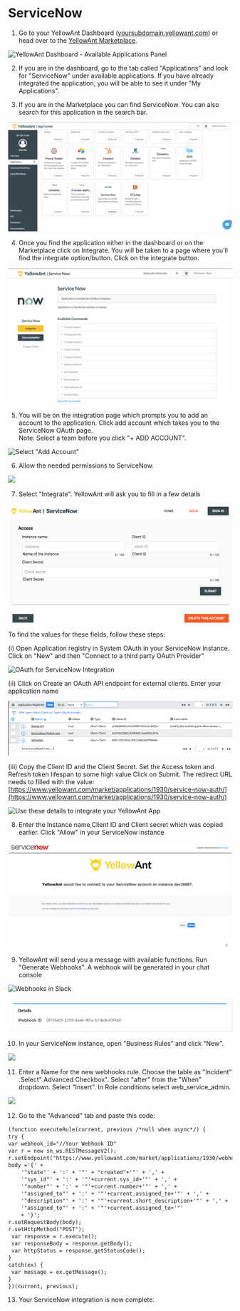 # ServiceNow

1. Go to your YellowAnt Dashboard \([yoursubdomain.yellowant.com](https://github.com/yellowanthq/yellowant-help-center/tree/bdad19066023aa6a8b667a1d6f05b72945b49759/yoursubdomain.yellowant.com)\) or head over to the [YellowAnt Marketplace](https://www.yellowant.com/marketplace). 

![YellowAnt Dashboard - Available Applications Panel](../../.gitbook/assets/image%20%283%29.png)

2. If you are in the dashboard, go to the tab called "Applications" and look for "ServiceNow" under available applications. If you have already integrated the application, you will be able to see it under "My Applications".

3. If you are in the Marketplace you can find ServiceNow. You can also search for this application in the search bar.

![Find ServiceNow in the App Marketplace](../../.gitbook/assets/image%20%28165%29.png)

4. Once you find the application either in the dashboard or on the Marketplace click on Integrate. You will be taken to a page where you'll find the integrate option/button. Click on the integrate button.

![](../../.gitbook/assets/image%20%28251%29.png)

5. You will be on the integration page which prompts you to add an account to the application. Click add account which takes you to the ServiceNow OAuth page.  
Note: Select a team before you click "+ ADD ACCOUNT".  


![Select &quot;Add Account&quot;](https://lh5.googleusercontent.com/BN2B8Ug3oatfGneTllvVJJBtmcQo8e1u7mRT-OzlEq4bwslYpQQIitmGHfilBgnn7eC8Vlc5-ND8fliEa2EHp6vng5Txi93folxh265wjWU9ittuSa2FaWo6jSwqSf7MOE7xNEF_)

6. Allow the needed permissions to ServiceNow.

![](https://lh6.googleusercontent.com/glmh60ldWjLn6XlljsyIDIF96_8-bJW3AydXZJM40L0Nw0b6nTeVIk3lJ-czcLY934YaVfsF3bp3hC5zRzkiHMTENYgP-0nlX6StSusDO-5FLeBWtXFI_ziHPhKXWsxPgnNx0Hx8)

7. Select "Integrate". YellowAnt will ask you to fill in a few details

![Fill in the details of your ServiceNow Account](../../.gitbook/assets/image%20%2883%29.png)

To find the values for these fields, follow these steps:

\(i\) Open Application registry in System OAuth in your ServiceNow Instance. Click on "New" and then "Connect to a third party OAuth Provider"

![OAuth for ServiceNow Integration](https://lh4.googleusercontent.com/rJN0C7HnHIqiqdnSR7z_rmZ-uh6oOgMrBl-0d5GsZKpHaV2BCk9QclWRuZeinNUam1FyR6P3S9-sBoqaaxQzDnHus3sHJozt40rGrYehD28QULnSL5TR5ajy8iczeWP_rPizETMX)

\(ii\) Click on Create an OAuth API endpoint for external clients. Enter your application name

![We are naming this &quot;YellowAnt&quot;](../../.gitbook/assets/image%20%2842%29.png)

\(iii\) Copy the Client ID and the Client Secret. Set the Access token and Refresh token lifespan to some high value Click on Submit. The redirect URL needs to filled with the value: [https://www.yellowant.com/market/applications/1930/service-now-auth/](https://www.yellowant.com/market/applications/1930/service-now-auth/) 

![Use these details to integrate your YellowAnt App](https://lh6.googleusercontent.com/ArUnA_NxrQkouiGh4VuAEtVFLzKA-cJ35DjeC16SgdMHL6FYWBuCRKhM8l8e_KLjcnFln2gXhQ7_OaGF7bwOivlaKFV9wQ0wWl8BJUuh40AKqxCzLQHjor906QiSqHIjIUt6RKlL)

8. Enter the Instance name,Client ID and Client secret which was copied earlier. Click "Allow" in your ServiceNow instance

![Click Allow to complete Integration](../../.gitbook/assets/image%20%28249%29.png)

9. YellowAnt will send you a message with available functions. Run "Generate Webhooks". A webhook will be generated in your chat console

![Webhooks in Slack](https://lh5.googleusercontent.com/x9S-YZnDLkSWIIsh_NumbahgFPkNa7JDTpzA83nJIpmT6R_LeunKzRHPFOJzif6C3-D-Xg4XqA05Ha3vwAF3DgezEeevXq8cAb7A0V2R6Acs36EgRm4jYTyuj5MICj1m59V-JVBA)

![Webhooks in Microsoft Teams](../../.gitbook/assets/image%20%28126%29.png)

10. In your ServiceNow instance, open "Business Rules" and click "New".

![](https://lh5.googleusercontent.com/PTGI_qMgUnxkvy77PvYkgGIIr8JickOnuGVbbOj26QAuuwhzEkXnhvLQeqzG2qFctDoUY2xOnS5ZhbGV-OcFiVyU1owhw3kN9_Ep37O20eGC2eanR1OaYNWi87ECDeLriM1j75MS)

 11. Enter a Name for the new webhooks rule. Choose the table as "Incident" .Select" Advanced Checkbox". Select "after" from the "When" dropdown. Select "Insert". In Role conditions select web\_service\_admin.

![](https://lh4.googleusercontent.com/1i7Qxxx7us4EvZvNMsWk9ndLpfhrjxIh0BU1f1iElwf4jA_BcS4tf9-A9cruOYTjlj0Go3YP1Bb9q7LgqZVPfZrXoorzF-Wta4KCEZfidJOdS5BX6X7KymwqNyT9eyy4sHjUk03Z)

12. Go to the "Advanced" tab and paste this code:

```text
(function executeRule(current, previous /*null when async*/) {
try { 
var webhook_id="//Your Webhook ID"
var r = new sn_ws.RESTMessageV2();
r.setEndpoint("https://www.yellowant.com/market/applications/1930/webhooks/"+webhook_id);
body ='{' + 
    '"state"' + ':' + '"' + "created"+'"' + ',' + 
    '"sys_id"' + ':' + '"'+current.sys_id+'"' + ',' + 
    '"number"' + ':' + '"'+current.number+'"' + ',' + 
    '"assigned_to"' + ':' + '"'+current.assigned_to+'"' + ',' + 	
    '"description"' + ':' + '"'+current.short_description+'"' + ',' + 
    '"assigned_to"' + ':' + '"'+current.assigned_to+'"' 
    + '}';
r.setRequestBody(body);
r.setHttpMethod("POST");
 var response = r.execute();
 var responseBody = response.getBody();
 var httpStatus = response.getStatusCode();
}
catch(ex) {
 var message = ex.getMessage();
}
})(current, previous);

```

13. Your ServiceNow integration is now complete.

